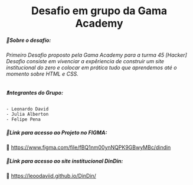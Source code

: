 <h1 align="center">Desafio em grupo da Gama Academy </h1>



<h5>📌Sobre o desafio:</h5>  

<h6>Primeiro Desafio proposto pela Gama Academy para a turma 45 [Hacker] Desafio consiste em vivenciar a expêriencia de construir um site institucional do zero e colocar em prática tudo que aprendemos até o momento sobre HTML e CSS. <h6>


<h5> ❗Integrantes do Grupo:</h5>

    - Leonardo David
    - Julia Alberton
    - Felipe Pena



<h5> 📂Link para acesso ao Projeto no FIGMA: </h5>

🔗 https://www.figma.com/file/fBQ1nm00ynNQPK9GBwyMBc/dindin



<h5> 📂Link para acesso ao site institucional DinDin: </h5>

🔗 https://leoodaviid.github.io/DinDin/




